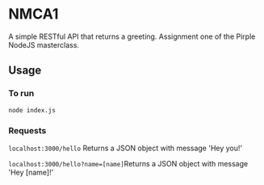 # NMCA1

A simple RESTful API that returns a greeting. Assignment one of the Pirple NodeJS masterclass.

## Usage

### To run

`node index.js`

### Requests

`localhost:3000/hello` Returns a JSON object with message 'Hey you!'

`localhost:3000/hello?name=[name]`Returns a JSON object with message 'Hey [name]!'
